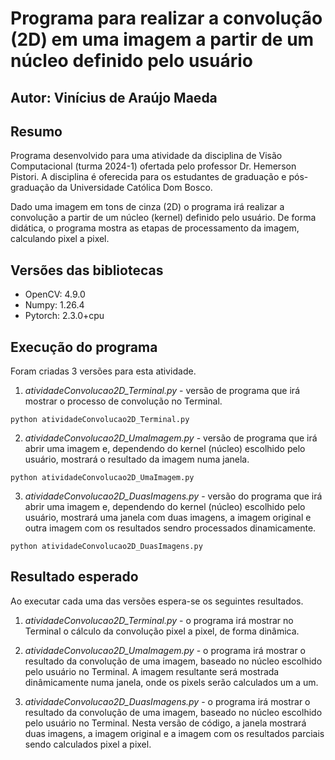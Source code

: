 # Programa para realizar a convolução (2D) em uma imagem a partir de um núcleo definido pelo usuário
## Autor: Vinícius de Araújo Maeda

## Resumo
Programa desenvolvido para uma atividade da disciplina de Visão Computacional (turma 2024-1) ofertada pelo professor Dr. Hemerson Pistori. A disciplina é oferecida para os estudantes de graduação e pós-graduação da Universidade Católica Dom Bosco.

Dado uma imagem em tons de cinza (2D) o programa irá realizar a convolução a partir de um núcleo (kernel) definido pelo usuário. De forma didática, o programa mostra as etapas de processamento da imagem, calculando pixel a pixel.

## Versões das bibliotecas
- OpenCV: 4.9.0
- Numpy: 1.26.4
- Pytorch: 2.3.0+cpu

## Execução do programa
Foram criadas 3 versões para esta atividade.
1) *atividadeConvolucao2D_Terminal.py* - versão de programa que irá mostrar o processo de convolução no Terminal.

```
python atividadeConvolucao2D_Terminal.py
```

2) *atividadeConvolucao2D_UmaImagem.py* - versão de programa que irá abrir uma imagem e, dependendo do kernel (núcleo) escolhido pelo usuário, mostrará o resultado da imagem numa janela.

```
python atividadeConvolucao2D_UmaImagem.py
```

3) *atividadeConvolucao2D_DuasImagens.py* - versão do programa que irá abrir uma imagem e, dependendo do kernel (núcleo) escolhido pelo usuário, mostrará uma janela com duas imagens, a imagem original e outra imagem com os resultados sendro processados dinamicamente.

```
python atividadeConvolucao2D_DuasImagens.py
```

## Resultado esperado
Ao executar cada uma das versões espera-se os seguintes resultados.

1) *atividadeConvolucao2D_Terminal.py* - o programa irá mostrar no Terminal o cálculo da convolução pixel a pixel, de forma dinâmica.

2) *atividadeConvolucao2D_UmaImagem.py* - o programa irá mostrar o resultado da convolução de uma imagem, baseado no núcleo escolhido pelo usuário no Terminal. A imagem resultante será mostrada dinâmicamente numa janela, onde os pixels serão calculados um a um.

3) *atividadeConvolucao2D_DuasImagens.py* - o programa irá mostrar o resultado da convolução de uma imagem, baseado no núcleo escolhido pelo usuário no Terminal. Nesta versão de código, a janela mostrará duas imagens, a imagem original e a imagem com os resultados parciais sendo calculados pixel a pixel.